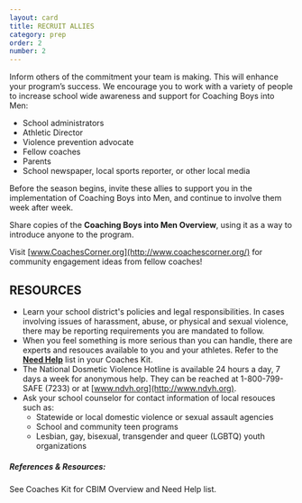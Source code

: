 ```yaml
---
layout: card
title: RECRUIT ALLIES
category: prep
order: 2
number: 2
---
```


Inform others of the commitment your team is making. This will enhance your program’s success. We encourage you to work with a variety of people to increase school wide awareness and support for Coaching Boys into Men:

- School administrators
- Athletic Director
- Violence prevention advocate
- Fellow coaches
- Parents
- School newspaper, local sports reporter, or other local media

Before the season begins, invite these allies to support you in the implementation of Coaching Boys into Men, and continue to involve them week after week.

Share copies of the **Coaching Boys into Men Overview**, using it as a way to introduce anyone to the program.

Visit [www.CoachesCorner.org](http://www.coachescorner.org/) for community engagement ideas from fellow coaches!

RESOURCES
---------

- Learn your school district's policies and legal responsibilities. In cases involving issues of harassment, abuse, or physical and sexual violence, there may be reporting requirements you are mandated to follow.
- When you feel something is more serious than you can handle, there are experts and resouces available to you and your athletes. Refer to the **<a href="#" class="js-slide-link" data-slide="19">Need Help</a>** list in your Coaches Kit.
- The National Dosmetic Violence Hotline is available 24 hours a day, 7 days a week for anonymous help. They can be reached at 1-800-799-SAFE (7233) or at [www.ndvh.org](http://www.ndvh.org).
- Ask your school counselor for contact information of local resouces such as:
    - Statewide or local domestic violence or sexual assault agencies
    - School and community teen programs
    - Lesbian, gay, bisexual, transgender and queer (LGBTQ) youth organizations

##### References & Resources:
See Coaches Kit for CBIM Overview and Need Help list.
